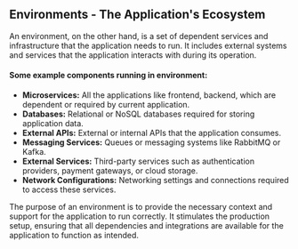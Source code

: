 ## Environments - The Application's Ecosystem

An environment, on the other hand, is a set of dependent services and infrastructure that the application needs to run. It includes external systems and services that the application interacts with during its operation.

#### Some example components running in environment:
- **Microservices:** All the applications like frontend, backend, which are dependent or required by current application.
- **Databases:** Relational or NoSQL databases required for storing application data.
- **External APIs:** External or internal APIs that the application consumes.
- **Messaging Services:** Queues or messaging systems like RabbitMQ or Kafka.
- **External Services:** Third-party services such as authentication providers, payment gateways, or cloud storage.
- **Network Configurations:** Networking settings and connections required to access these services.

The purpose of an environment is to provide the necessary context and support for the application to run correctly. It stimulates the production setup, ensuring that all dependencies and integrations are available for the application to function as intended.
